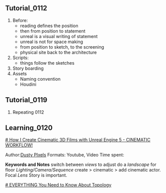 ## Tutorial_0112 ##
1. Before:
	- reading defines the position
	- then from position to statement
	- unreal is a visual writing of statement
	- unreal is not for space making
	- from position to sketch, to the screening
	- physical site back to the architecture
2. Scripts:
	- things follow the sketches
3. Story boarding
4. Assets
	- Naming convention
	- Houdini

## Tutorial_0119 ##
1. Repeating 0112

## Learning_0120 ##
[# How I Create Cinematic 3D Films with Unreal Engine 5 - CINEMATIC WORKFLOW!](https://www.youtube.com/watch?v=dW9baOfDS9k)

Author:[Dusty PIxels](https://www.youtube.com/@dustypixels3498)
Formats: Youtube, Video
Time spent: 

**Keywords and Notes**
	switch between *views* to adjust
	do a *landscape* for floor
	*Lighting/Camera/Sequence*
		create > cinematic > add cinematic actor.
	Focal *Lens*
	Story is important.


[# EVERYTHING You Need to Know About Topology](https://www.youtube.com/watch?v=6Kt0gW3_kio)
